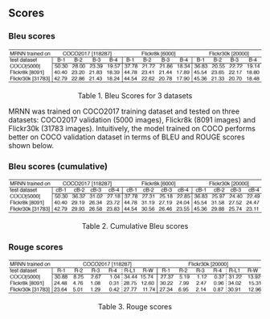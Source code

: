 ## Scores 

### Bleu scores

<p align="center">
<img src="img/w266_score_bleu.png" width="600"></p>
<p align="center">Table 1. Bleu Scores for 3 datasets</p>

MRNN was trained on COCO2017 training dataset and tested on three datasets: COCO2017 validation (5000 images), Flickr8k (8091 images) and Flickr30k (31783 images). Intuitively, the model trained on COCO performs better on COCO validation dataset in terms of BLEU and ROUGE scores shown below. 

### Bleu scores (cumulative) 

<p align="center">
<img src="img/w266_score_bleu_cumulative.png" width="600"></p>
<p align="center">Table 2. Cumulative Bleu scores</p>

### Rouge scores 

<p align="center">
<img src="img/w266_score_rouge.png" width="600"></p>
<p align="center">Table 3. Rouge scores</p>
